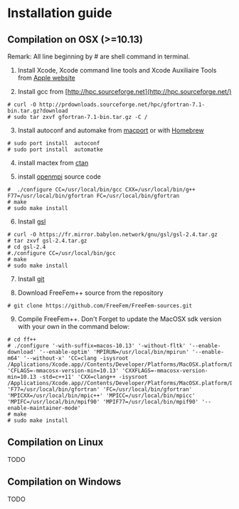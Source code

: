 # Installation guide

## Compilation on OSX (>=10.13)

Remark: All line beginning by # are shell command in terminal. 

1) Install Xcode, Xcode command line tools and Xcode Auxiliaire Tools from [Apple website](https://developer.apple.com/download/more/)

2) Install  gcc from [http://hpc.sourceforge.net](http://hpc.sourceforge.net/)

```
# curl -O http://prdownloads.sourceforge.net/hpc/gfortran-7.1-bin.tar.gz?download
# sudo tar zxvf gfortran-7.1-bin.tar.gz -C /
```

3) Install autoconf and automake from [macport](http://www.macports.org) or with [Homebrew](https://brew.sh)

```
# sudo port install  autoconf
# sudo port install  automatke
```

4) install mactex  from  [ctan](http://mirrors.ctan.org/systems/mac/mactex/MacTeX.pkg) 

5) install [openmpi](https://www.open-mpi.org/software/) source code

```
#  ./configure CC=/usr/local/bin/gcc CXX=/usr/local/bin/g++ F77=/usr/local/bin/gfortran FC=/usr/local/bin/gfortran
# make 
# sudo make install
```

6) Install [gsl](https://www.gnu.org/software/gsl) 

```
# curl -O https://fr.mirror.babylon.network/gnu/gsl/gsl-2.4.tar.gz
# tar zxvf gsl-2.4.tar.gz
# cd gsl-2.4
#./configure CC=/usr/local/bin/gcc
# make
# sudo make install 
```

7) Install [git](https://git-scm.com/download/mac)
    
8) Download FreeFem++ source from the repository

```
# git clone https://github.com/FreeFem/FreeFem-sources.git
```

9) Compile FreeFem++. Don't Forget to update the MacOSX sdk version with your own in the command below:

```
# cd ff++
# ./configure '-with-suffix=macos-10.13' '-without-fltk' '--enable-download' '--enable-optim' 'MPIRUN=/usr/local/bin/mpirun' '--enable-m64' '--without-x' 'CC=clang -isysroot /Applications/Xcode.app//Contents/Developer/Platforms/MacOSX.platform/Developer/SDKs/MacOSX10.13.sdk' 'CFLAGS=-mmacosx-version-min=10.13' 'CXXFLAGS=-mmacosx-version-min=10.13 -std=c++11' 'CXX=clang++ -isysroot /Applications/Xcode.app//Contents/Developer/Platforms/MacOSX.platform/Developer/SDKs/MacOSX10.13.sdk' 'F77=/usr/local/bin/gfortran' 'FC=/usr/local/bin/gfortran' 'MPICXX=/usr/local/bin/mpic++' 'MPICC=/usr/local/bin/mpicc' 'MPIFC=/usr/local/bin/mpif90' 'MPIF77=/usr/local/bin/mpif90' '--enable-maintainer-mode'
# make
# sudo make install
```

## Compilation on Linux
TODO

## Compilation on Windows
TODO
